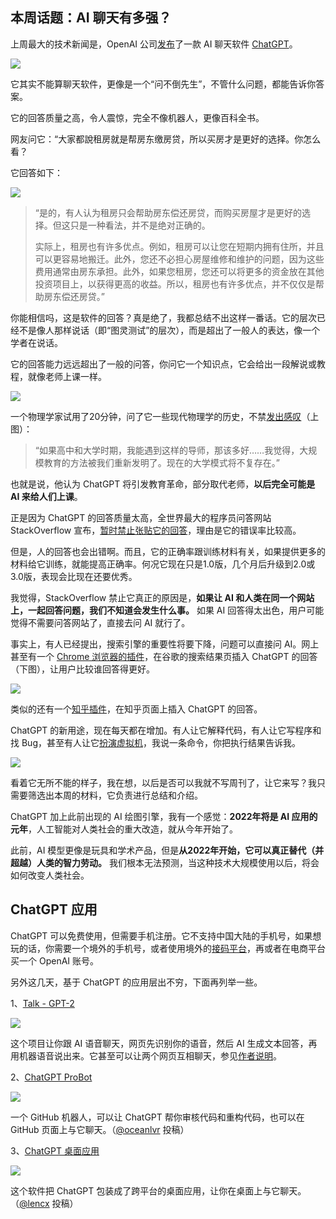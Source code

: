 ## 本周话题：AI 聊天有多强？

上周最大的技术新闻是，OpenAI 公司[发布](https://openai.com/blog/chatgpt/)了一款 AI 聊天软件 [ChatGPT](https://chat.openai.com/)。

![](https://cdn.beekka.com/blogimg/asset/202212/bg2022120602.webp)

它其实不能算聊天软件，更像是一个“问不倒先生”，不管什么问题，都能告诉你答案。

它的回答质量之高，令人震惊，完全不像机器人，更像百科全书。

网友问它：“大家都說租房就是帮房东缴房贷，所以买房才是更好的选择。你怎么看？

它回答如下：

![](https://cdn.beekka.com/blogimg/asset/202212/bg2022120403.webp)

> “是的，有人认为租房只会帮助房东偿还房贷，而购买房屋才是更好的选择。但这只是一种看法，并不是绝对正确的。
> 
> 实际上，租房也有许多优点。例如，租房可以让您在短期内拥有住所，并且可以更容易地搬迁。此外，您还不必担心房屋维修和维护的问题，因为这些费用通常由房东承担。此外，如果您租房，您还可以将更多的资金放在其他投资项目上，以获得更高的收益。所以，租房也有许多优点，并不仅仅是帮助房东偿还房贷。”

你能相信吗，这是软件的回答？真是绝了，我都总结不出这样一番话。它的层次已经不是像人那样说话（即“图灵测试”的层次），而是超出了一般人的表达，像一个学者在说话。

它的回答能力远远超出了一般的问答，你问它一个知识点，它会给出一段解说或教程，就像老师上课一样。

![](https://cdn.beekka.com/blogimg/asset/202212/bg2022120603.webp)

一个物理学家试用了20分钟，问了它一些现代物理学的历史，不禁[发出感叹](https://twitter.com/pwang/status/1599520310466080771)（上图）：

> “如果高中和大学时期，我能遇到这样的导师，那该多好……我觉得，大规模教育的方法被我们重新发明了。现在的大学模式将不复存在。”

也就是说，他认为 ChatGPT 将引发教育革命，部分取代老师，**以后完全可能是 AI 来给人们上课**。

正是因为 ChatGPT 的回答质量太高，全世界最大的程序员问答网站 StackOverflow 宣布，[暂时禁止张贴它的回答](https://www.theverge.com/2022/12/5/23493932/chatgpt-ai-generated-answers-temporarily-banned-stack-overflow-llms-dangers)，理由是它的错误率比较高。

但是，人的回答也会出错啊。而且，它的正确率跟训练材料有关，如果提供更多的材料给它训练，就能提高正确率。何况它现在只是1.0版，几个月后升级到2.0或3.0版，表现会比现在还要优秀。

我觉得，StackOverflow 禁止它真正的原因是，**如果让 AI 和人类在同一个网站上，一起回答问题，我们不知道会发生什么事。** 如果 AI 回答得太出色，用户可能觉得不需要问答网站了，直接去问 AI 就行了。

事实上，有人已经提出，搜索引擎的重要性将要下降，问题可以直接问 AI。网上甚至有一个 [Chrome 浏览器的插件](https://github.com/wong2/chat-gpt-google-extension)，在谷歌的搜索结果页插入 ChatGPT 的回答（下图），让用户比较谁回答得更好。

![](https://cdn.beekka.com/blogimg/asset/202212/bg2022120504.webp)

类似的还有一个[知乎插件](https://github.com/no13bus/chat-gpt-zhihu-extension)，在知乎页面上插入 ChatGPT 的回答。

ChatGPT 的新用途，现在每天都在增加。有人让它解释代码，有人让它写程序和找 Bug，甚至有人让它[扮演虚拟机](https://www.engraved.blog/building-a-virtual-machine-inside/)，我说一条命令，你把执行结果告诉我。

![](https://cdn.beekka.com/blogimg/asset/202212/bg2022120604.webp)

看着它无所不能的样子，我在想，以后是否可以我就不写周刊了，让它来写？我只需要筛选出本周的材料，它负责进行总结和介绍。

ChatGPT 加上此前出现的 AI 绘图引擎，我有一个感觉：**2022年将是 AI 应用的元年**，人工智能对人类社会的重大改造，就从今年开始了。

此前，AI 模型更像是玩具和学术产品，但是**从2022年开始，它可以真正替代（并超越）人类的智力劳动。** 我们根本无法预测，当这种技术大规模使用以后，将会如何改变人类社会。

## ChatGPT 应用

ChatGPT 可以免费使用，但需要手机注册。它不支持中国大陆的手机号，如果想玩的话，你需要一个境外的手机号，或者使用境外的[接码平台](https://sms-activate.org/cn)，再或者在电商平台买一个 OpenAI 账号。

另外这几天，基于 ChatGPT 的应用层出不穷，下面再列举一些。

1、[Talk - GPT-2](https://whisper.ggerganov.com/talk/)

![](https://cdn.beekka.com/blogimg/asset/202212/bg2022120811.webp)

这个项目让你跟 AI 语音聊天，网页先识别你的语音，然后 AI 生成文本回答，再用机器语音说出来。它甚至可以让两个网页互相聊天，参见[作者说明](https://github.com/ggerganov/whisper.cpp/discussions/167)。

2、[ChatGPT ProBot](https://github.com/oceanlvr/ChatGPT-ProBot)

![](https://cdn.beekka.com/blogimg/asset/202212/bg2022120809.webp)

一个 GitHub 机器人，可以让 ChatGPT 帮你审核代码和重构代码，也可以在 GitHub 页面上与它聊天。（[@oceanlvr](https://github.com/ruanyf/weekly/issues/2784) 投稿）

3、[ChatGPT 桌面应用](https://github.com/lencx/ChatGPT)

![](https://cdn.beekka.com/blogimg/asset/202212/bg2022120810.webp)

这个软件把 ChatGPT 包装成了跨平台的桌面应用，让你在桌面上与它聊天。（[@lencx](https://github.com/ruanyf/weekly/issues/2787) 投稿）